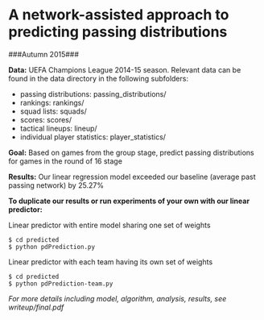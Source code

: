 # A network-assisted approach to predicting passing distributions #
###Autumn 2015###

**Data:** UEFA Champions League 2014-15 season. Relevant data can be found in
the data directory in the following subfolders:
* passing distributions: passing_distributions/
* rankings: rankings/
* squad lists: squads/
* scores: scores/
* tactical lineups: lineup/
* individual player statistics: player_statistics/

**Goal:** Based on games from the group stage, predict passing distributions
for games in the round of 16 stage

**Results:** Our linear regression model exceeded our baseline (average past
passing network) by 25.27%

**To duplicate our results or run experiments of your own with our linear
predictor:** 

Linear predictor with entire model sharing one set of weights
```
$ cd predicted
$ python pdPrediction.py
```

Linear predictor with each team having its own set of weights
```
$ cd predicted
$ python pdPrediction-team.py
```

_For more details including model, algorithm, analysis, results, see writeup/final.pdf_

